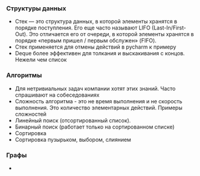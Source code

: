 ### Структуры данных
- Стек — это структура данных, в которой элементы хранятся в порядке поступления. Его еще часто называют LIFO (Last-In/First-Out). Это отличается его от очереди, в которой элементы хранятся в порядке «первым пришел / первым обслужен» (FIFO).
- Стек применяется для отмены действий в pycharm к примеру
- Deque более эффективен для толкания и выскакивания с концов. Нежели чем список
### Алгоритмы
- Для нетривиальных задач компании хотят этих знаний. Часто спрашивают на собеседованиях
- Сложность алгоритма -  это не время выполнения и не скорость выполнения. Это количество элементарных действий. Примеры сложностей
- Линейный поиск (отсортированный список).
- Бинарный поиск (работает только на сортированном списке)
- Сортировка
- Сортировка пузырьком, выбором, слиянием
### Графы
- 
